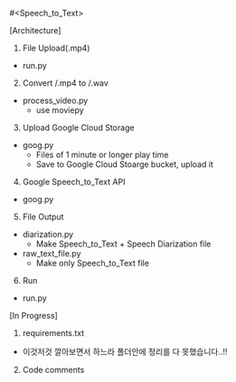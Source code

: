 #<Speech_to_Text>

[Architecture]
1. File Upload(.mp4)
  * run.py

2. Convert /.mp4 to /.wav
  * process_video.py
    - use moviepy
  
3. Upload Google Cloud Storage
  * goog.py
    - Files of 1 minute or longer play time 
    - Save to Google Cloud Stoarge bucket, upload it
  
4. Google Speech_to_Text API
  * goog.py  
  
5. File Output
  * diarization.py
    - Make Speech_to_Text + Speech Diarization file
  * raw_text_file.py
    - Make only Speech_to_Text file
    
6. Run
  * run.py


[In Progress]
1. requirements.txt
  - 이것저것 깔아보면서 하느라 폴더안에 정리를 다 못했습니다..!!
  
2. Code comments
